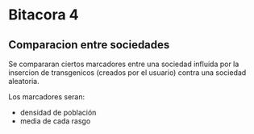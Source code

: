 # Bitacora 4

## Comparacion entre sociedades

Se compararan ciertos marcadores entre una sociedad influida por la insercion de transgenicos (creados por el usuario) contra una sociedad aleatoria.

Los marcadores seran:
* densidad de población
* media de cada rasgo


